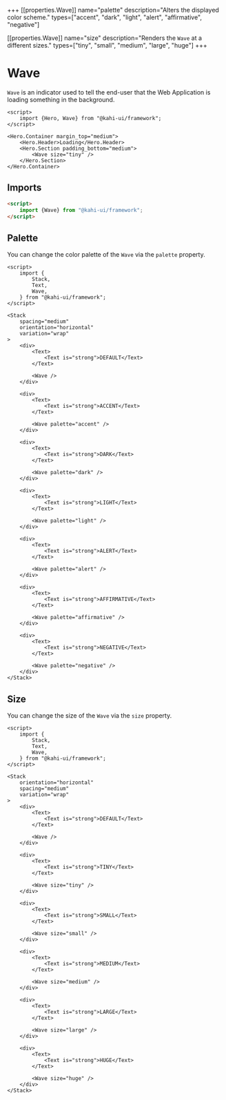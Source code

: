 +++
[[properties.Wave]]
name="palette"
description="Alters the displayed color scheme."
types=["accent", "dark", "light", "alert", "affirmative", "negative"]

[[properties.Wave]]
name="size"
description="Renders the <code>Wave</code> at a different sizes."
types=["tiny", "small", "medium", "large", "huge"]
+++

# Wave

`Wave` is an indicator used to tell the end-user that the Web Application is loading something in the background.

```svelte repl Wave Preview
<script>
    import {Hero, Wave} from "@kahi-ui/framework";
</script>

<Hero.Container margin_top="medium">
    <Hero.Header>Loading</Hero.Header>
    <Hero.Section padding_bottom="medium">
        <Wave size="tiny" />
    </Hero.Section>
</Hero.Container>
```

## Imports

```html default Wave Imports
<script>
    import {Wave} from "@kahi-ui/framework";
</script>
```

## Palette

You can change the color palette of the `Wave` via the `palette` property.

```svelte repl Wave Palette
<script>
    import {
        Stack,
        Text,
        Wave,
    } from "@kahi-ui/framework";
</script>

<Stack
    spacing="medium"
    orientation="horizontal"
    variation="wrap"
>
    <div>
        <Text>
            <Text is="strong">DEFAULT</Text>
        </Text>

        <Wave />
    </div>

    <div>
        <Text>
            <Text is="strong">ACCENT</Text>
        </Text>

        <Wave palette="accent" />
    </div>

    <div>
        <Text>
            <Text is="strong">DARK</Text>
        </Text>

        <Wave palette="dark" />
    </div>

    <div>
        <Text>
            <Text is="strong">LIGHT</Text>
        </Text>

        <Wave palette="light" />
    </div>

    <div>
        <Text>
            <Text is="strong">ALERT</Text>
        </Text>

        <Wave palette="alert" />
    </div>

    <div>
        <Text>
            <Text is="strong">AFFIRMATIVE</Text>
        </Text>

        <Wave palette="affirmative" />
    </div>

    <div>
        <Text>
            <Text is="strong">NEGATIVE</Text>
        </Text>

        <Wave palette="negative" />
    </div>
</Stack>
```

## Size

You can change the size of the `Wave` via the `size` property.

```svelte repl Wave Size
<script>
    import {
        Stack,
        Text,
        Wave,
    } from "@kahi-ui/framework";
</script>

<Stack
    orientation="horizontal"
    spacing="medium"
    variation="wrap"
>
    <div>
        <Text>
            <Text is="strong">DEFAULT</Text>
        </Text>

        <Wave />
    </div>

    <div>
        <Text>
            <Text is="strong">TINY</Text>
        </Text>

        <Wave size="tiny" />
    </div>

    <div>
        <Text>
            <Text is="strong">SMALL</Text>
        </Text>

        <Wave size="small" />
    </div>

    <div>
        <Text>
            <Text is="strong">MEDIUM</Text>
        </Text>

        <Wave size="medium" />
    </div>

    <div>
        <Text>
            <Text is="strong">LARGE</Text>
        </Text>

        <Wave size="large" />
    </div>

    <div>
        <Text>
            <Text is="strong">HUGE</Text>
        </Text>

        <Wave size="huge" />
    </div>
</Stack>
```
